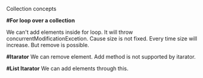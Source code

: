 Collection concepts

**#For loop over a collection**

We can't add elements inside for loop. It will throw concurrentModificationExcetion. Cause size is not fixed. Every time size will increase. But remove is possible.

**#Itarator**
We can remove element. Add method is not supported by itarator.

**#List Itarator**
We can add elements through this.
